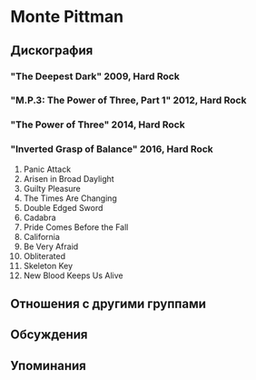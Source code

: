 # Monte Pittman



## Дискография

### "The Deepest Dark" 2009, Hard Rock



### "M.P.3: The Power of Three, Part 1" 2012, Hard Rock



### "The Power of Three" 2014, Hard Rock



### "Inverted Grasp of Balance" 2016, Hard Rock

01. Panic Attack
02. Arisen in Broad Daylight
03. Guilty Pleasure
04. The Times Are Changing
05. Double Edged Sword
06. Cadabra
07. Pride Comes Before the Fall
08. California
09. Be Very Afraid
10. Obliterated
11. Skeleton Key
12. New Blood Keeps Us Alive


## Отношения с другими группами


## Обсуждения


## Упоминания

